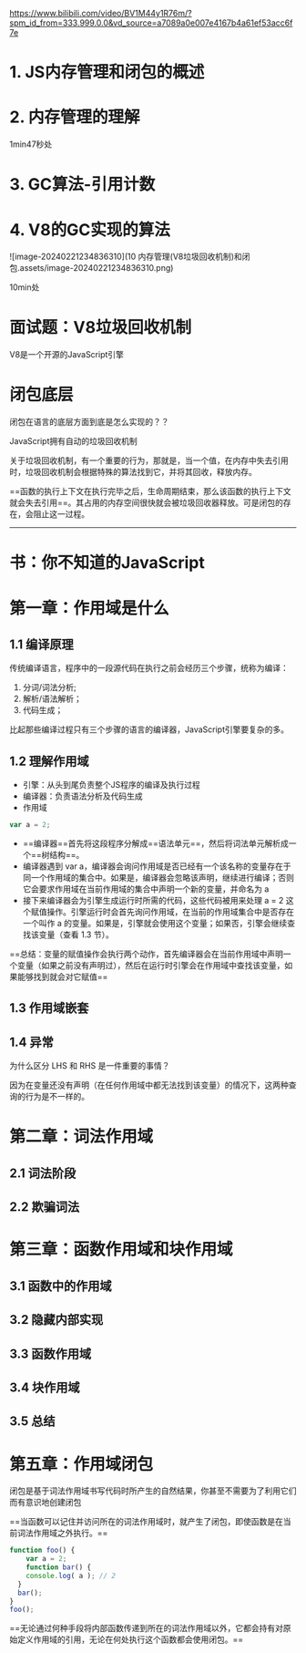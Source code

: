 https://www.bilibili.com/video/BV1M44y1R76m/?spm_id_from=333.999.0.0&vd_source=a7089a0e007e4167b4a61ef53acc6f7e

# 1. JS内存管理和闭包的概述

# 2. 内存管理的理解

1min47秒处

# 3. GC算法-引用计数

# 4. V8的GC实现的算法

![image-20240221234836310](10 内存管理(V8垃圾回收机制)和闭包.assets/image-20240221234836310.png)

10min处

# 面试题：V8垃圾回收机制

V8是一个开源的JavaScript引擎

# 闭包底层

闭包在语言的底层方面到底是怎么实现的？？

JavaScript拥有自动的垃圾回收机制

关于垃圾回收机制，有一个重要的行为，那就是，当一个值，在内存中失去引用时，垃圾回收机制会根据特殊的算法找到它，并将其回收，释放内存。

==函数的执行上下文在执行完毕之后，生命周期结束，那么该函数的执行上下文就会失去引用==。其占用的内存空间很快就会被垃圾回收器释放。可是闭包的存在，会阻止这一过程。

---

# 书：你不知道的JavaScript

# 第一章：作用域是什么

## 1.1 编译原理

传统编译语言，程序中的一段源代码在执行之前会经历三个步骤，统称为编译：

1. 分词/词法分析;
2. 解析/语法解析；
3. 代码生成；

比起那些编译过程只有三个步骤的语言的编译器，JavaScript引擎要复杂的多。

## 1.2 理解作用域

* 引擎：从头到尾负责整个JS程序的编译及执行过程
* 编译器：负责语法分析及代码生成
* 作用域

```js
var a = 2;
```

* ==编译器==首先将这段程序分解成==语法单元==，然后将词法单元解析成一个==树结构==。
* 编译器遇到 var a，编译器会询问作用域是否已经有一个该名称的变量存在于同一个作用域的集合中。如果是，编译器会忽略该声明，继续进行编译；否则它会要求作用域在当前作用域的集合中声明一个新的变量，并命名为 a
* 接下来编译器会为引擎生成运行时所需的代码，这些代码被用来处理 a = 2 这个赋值操作。引擎运行时会首先询问作用域，在当前的作用域集合中是否存在一个叫作 a 的变量。如果是，引擎就会使用这个变量；如果否，引擎会继续查找该变量（查看 1.3 节）。 

==总结：变量的赋值操作会执行两个动作，首先编译器会在当前作用域中声明一个变量（如果之前没有声明过），然后在运行时引擎会在作用域中查找该变量，如果能够找到就会对它赋值==

## 1.3 作用域嵌套

## 1.4 异常

为什么区分 LHS 和 RHS 是一件重要的事情？ 

因为在变量还没有声明（在任何作用域中都无法找到该变量）的情况下，这两种查询的行为是不一样的。

# 第二章：词法作用域

## 2.1 词法阶段

## 2.2 欺骗词法

# 第三章：函数作用域和块作用域

## 3.1 函数中的作用域

## 3.2 隐藏内部实现

## 3.3 函数作用域

## 3.4 块作用域

## 3.5 总结

# 第五章：作用域闭包

闭包是基于词法作用域书写代码时所产生的自然结果，你甚至不需要为了利用它们而有意识地创建闭包

==当函数可以记住并访问所在的词法作用域时，就产生了闭包，即使函数是在当前词法作用域之外执行。==

```js
function foo() {
	var a = 2;
	function bar() { 
    console.log( a ); // 2 
  }
  bar(); 
}
foo();
```

==无论通过何种手段将内部函数传递到所在的词法作用域以外，它都会持有对原始定义作用域的引用，无论在何处执行这个函数都会使用闭包。==































